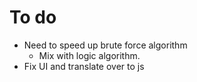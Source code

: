 # To do
- Need to speed up brute force algorithm
  - Mix with logic algorithm.
- Fix UI and translate over to js